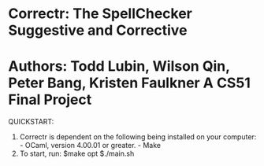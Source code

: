 Correctr: The SpellChecker
Suggestive and Corrective
============
Authors:
Todd Lubin, Wilson Qin, Peter Bang, Kristen Faulkner
A CS51 Final Project
============

QUICKSTART:
  1. Correctr is dependent on the following being installed on your computer:
    - OCaml, version 4.00.01 or greater.
    - Make
  2. To start, run:
      $make opt
      $./main.sh
